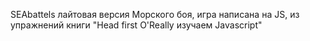 SEAbattels лайтовая версия Морского боя, игра написана на JS, из упражнений книги "Head first O'Really изучаем Javascript"

